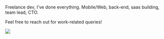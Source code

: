 Freelance dev, I've done everything. Mobile/Web, back-end, saas building, team lead, CTO. 

Feel free to reach out for work-related queries!

<a align="center" href="https://twitter.com/ospfranco">
  <img src="https://img.shields.io/twitter/follow/ospfranco?label=Follow%20%40ospfranco&style=social" />
</a>
